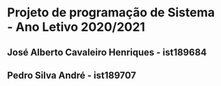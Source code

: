 # Projeto de programação de Sistema - Ano Letivo 2020/2021
## José Alberto Cavaleiro Henriques - ist189684
## Pedro Silva André - ist189707